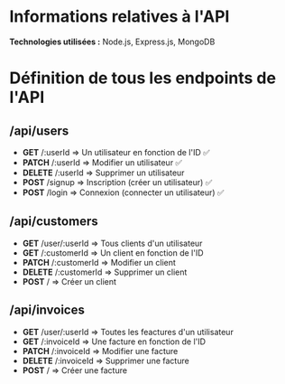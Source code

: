 # Informations relatives à l'API

**Technologies utilisées :** Node.js, Express.js, MongoDB

# Définition de tous les endpoints de l'API

## /api/users

- **GET** /:userId => Un utilisateur en fonction de l'ID ✅
- **PATCH** /:userId => Modifier un utilisateur ✅
- **DELETE** /:userId => Supprimer un utilisateur
- **POST** /signup => Inscription (créer un utilisateur) ✅
- **POST** /login => Connexion (connecter un utilisateur) ✅

## /api/customers

- **GET** /user/:userId => Tous clients d'un utilisateur
- **GET** /:customerId => Un client en fonction de l'ID
- **PATCH** /:customerId => Modifier un client
- **DELETE** /:customerId => Supprimer un client
- **POST** / => Créer un client

## /api/invoices

- **GET** /user/:userId => Toutes les feactures d'un utilisateur
- **GET** /:invoiceId => Une facture en fonction de l'ID
- **PATCH** /:invoiceId => Modifier une facture
- **DELETE** /:invoiceId => Supprimer une facture
- **POST** / => Créer une facture
